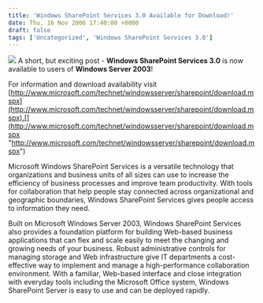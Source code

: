 ```yaml
---
title: 'Windows SharePoint Services 3.0 Available for Download!'
date: Thu, 16 Nov 2006 17:40:00 +0000
draft: false
tags: ['Uncategorized', 'Windows SharePoint Services 3.0']
---
```


![](http://technet2.microsoft.com/library/gallery/templates/MNP2.Common/images/important.gif) A short, but exciting post - **Windows SharePoint Services 3.0** is now available to users of **Windows Server 2003**!

For information and download availability visit [http://www.microsoft.com/technet/windowsserver/sharepoint/download.mspx](http://www.microsoft.com/technet/windowsserver/sharepoint/download.mspx).[](http://www.microsoft.com/technet/windowsserver/sharepoint/download.mspx "http://www.microsoft.com/technet/windowsserver/sharepoint/download.mspx")

Microsoft Windows SharePoint Services is a versatile technology that organizations and business units of all sizes can use to increase the efficiency of business processes and improve team productivity. With tools for collaboration that help people stay connected across organizational and geographic boundaries, Windows SharePoint Services gives people access to information they need.

Built on Microsoft Windows Server 2003, Windows SharePoint Services also provides a foundation platform for building Web-based business applications that can flex and scale easily to meet the changing and growing needs of your business. Robust administrative controls for managing storage and Web infrastructure give IT departments a cost-effective way to implement and manage a high-performance collaboration environment. With a familiar, Web-based interface and close integration with everyday tools including the Microsoft Office system, Windows SharePoint Server is easy to use and can be deployed rapidly.